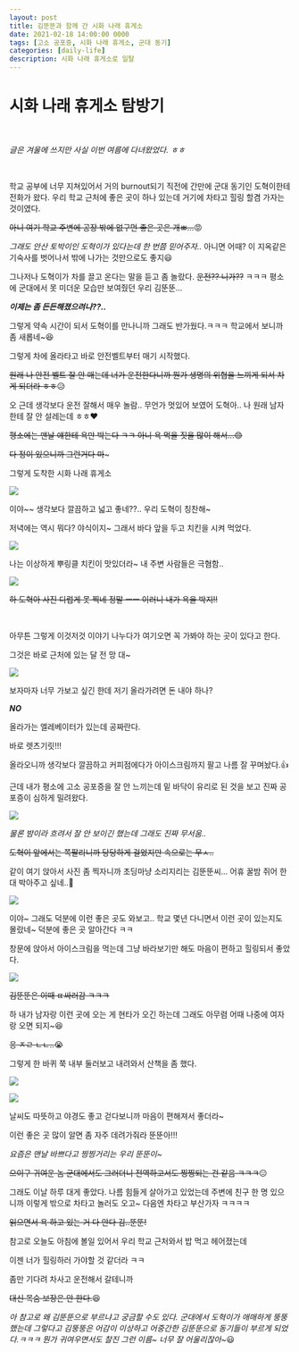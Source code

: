 ```yaml
---
layout: post
title: 김뚠뚠과 함께 간 시화 나래 휴게소
date: 2021-02-18 14:00:00 0000
tags: [고소 공포증, 시화 나래 휴게소, 군대 동기]
categories: [daily-life]
description: 시화 나래 휴게소로 일탈
---
```


# 시화 나래 휴게소 탐방기

<br>

_글은 겨울에 쓰지만 사실 이번 여름에 다녀왔었다. ㅎㅎ_

<br>

학교 공부에 너무 지쳐있어서 거의 burnout되기 직전에 간만에 군대 동기인 도혁이한테 전화가 왔다. 우리 학교 근처에 좋은 곳이 하나 있는데 거기에 차타고 힐링 할겸 가자는 것이였다.

~~아니 여기 학교 주변에 공장 밖에 없구먼 좋은 곳은 개ㅃ...~~:rage:

_그래도 안산 토박이인 도혁이가 있다는데 한 번쯤 믿어주자.._ 아니면 어때? 이 지옥같은 기숙사를 벗어나서 밖에 나가는 것만으로도 좋지:smiley:

그나저나 도혁이가 차를 끌고 온다는 말을 듣고 좀 놀랐다.
~~운전?? 니가??~~ ㅋㅋㅋ 평소에 군대에서 못 미더운 모습만 보여줬던 우리 김뚠뚠...

_**이제는 좀 든든해졌으려나??..**_

그렇게 약속 시간이 되서 도혁이를 만나니까 그래도 반가웠다.ㅋㅋㅋ 학교에서 보니까 좀 새롭네~:laughing:

그렇게 차에 올라타고 바로 안전벨트부터 매기 시작했다.

~~원래 나 안전 벨트 잘 안 매는데 너가 운전한다니까 뭔가 생명의 위협을 느끼게 되서 차게 되더라 ㅎㅎ~~:disappointed_relieved:

오 근데 생각보다 운전 잘해서 매우 놀람.. 무언가 멋있어 보였어 도혁아.. 나 원래 남자한테 잘 안 설레는데 ㅎㅎ:heart:

~~평소에는 맨날 얘한테 욕만 박는다 ㅋㅋ 아니 욕 먹을 짓을 많이 해서...:blush:~~

~~다 정이 있으니까 그런거다 마~~~

그렇게 도착한 시화 나래 휴게소

![](../images/DailyLife/Tower/2021-02-18-14-49-09.png)

이야~~ 생각보다 깔끔하고 넓고 좋네??.. 우리 도혁이 칭찬해~

저녁에는 역시 뭐다? 야식이지~ 그래서 바다 앞을 두고 치킨을 시켜 먹었다.

![](../images/DailyLife/Tower/2021-02-18-14-50-39.png)

나는 이상하게 뿌링클 치킨이 맛있더라~ 내 주변 사람들은 극혐함..

![](../images/DailyLife/Tower/2021-02-18-14-51-25.png)

~~하 도혁아 사진 디럽게 못 찍네 정말 ㅡㅡ 이러니 내가 욕을 박지!!~~

<br>

아무튼 그렇게 이것저것 이야기 나누다가 여기오면 꼭 가봐야 하는 곳이 있다고 한다.

그것은 바로 근처에 있는 달 전 망 대~

![](../images/DailyLife/Tower/2021-02-18-14-52-34.png)

보자마자 너무 가보고 싶긴 한데 저기 올라가려면 돈 내야 하나?

_**NO**_

올라가는 엘레베이터가 있는데 공짜란다.

바로 렛츠기릿!!!

올라오니까 생각보다 깔끔하고 커피점에다가 아이스크림까지 팔고 나름 잘 꾸며놨다.:+1:

근데 내가 평소에 고소 공포증을 잘 안 느끼는데 밑 바닥이 유리로 된 것을 보고 진짜 공포증이 심하게 밀려왔다.

![](../images/DailyLife/Tower/2021-02-18-14-54-59.png)

_물론 밤이라 흐려서 잘 안 보이긴 했는데 그래도 진짜 무서움.._

~~도혁이 앞에서는 쪽팔리니까 당당하게 걸었지만 속으로는 무ㅅ..~~

같이 여기 앉아서 사진 좀 찍자니까 초딩마냥 소리지리는 김뚠뚠씨... 어휴 꿀밤 쥐어 한대 박아주고 싶네..:punch:

![](../images/DailyLife/Tower/2021-02-18-14-56-48.png)

이야~ 그래도 덕분에 이런 좋은 곳도 와보고.. 학교 몇년 다니면서 이런 곳이 있는지도 몰랐네~
덕분에 좋은 곳 알아간다 ㅋㅋ

창문에 앉아서 아이스크림을 먹는데 그냥 바라보기만 해도 마음이 편하고 힐링되서 좋았다.

![](../images/DailyLife/Tower/2021-02-18-14-57-52.png)

~~김뚠뚠은 이때 ㄸ싸러감 ㅋㅋㅋ~~

하 내가 남자랑 이런 곳에 오는 게 현타가 오긴 하는데 그래도 아무렴 어때 나중에 여자랑 오면 되지~:satisfied:

~~응 ㅈㄹ ㄴㄴ..~~:sob:

그렇게 한 바퀴 쭉 내부 둘러보고 내려와서 산책을 좀 했다.

![](../images/DailyLife/Tower/2021-02-18-15-00-27.png)

![](../images/DailyLife/Tower/2021-02-18-15-00-40.png)

날씨도 따뜻하고 야경도 좋고 걷다보니까 마음이 편해져서 좋더라~

이런 좋은 곳 많이 알면 좀 자주 데려가줘라 뚠뚠아!!!

_요즘은 맨날 바쁘다고 찡찡거리는 우리 뚠뚠이~_

~~으이구 귀여운 놈 군대에서도 그러더니 전역하고서도 찡찡되는 건 같음 ㅋㅋㅋ~~:expressionless:

그래도 이날 하루 대게 좋았다. 나름 힘들게 살아가고 있었는데 주변에 친구 한 명 있으니까 이렇게 밖으로 차타고 놀러도 오고~ 다음엔 차타고 부산가자 ㅋㅋㅋㅋ

~~읽으면서 욕 하고 있는 거 다 안다 김..뚠뚠!~~

참고로 오늘도 아침에 볼일 있어서 우리 학교 근처와서 밥 먹고 헤어졌는데

이젠 너가 힐링하러 가야할 것 같더라 ㅋㅋ

좀만 기다려 차사고 운전해서 갈테니까

~~대신 목숨 보장은 안 한다.~~:laughing:

_아 참고로 왜 김뚠뚠으로 부르냐고 궁금할 수도 있다. 군대에서 도혁이가 애매하게 뚱뚱했는데 그렇다고 김뚱뚱은 어감이 이상하고 어중간한 김뚠뚠으로 동기들이 부르게 되었다.ㅋㅋㅋ 뭔가 귀여우면서도 찰진 그런 이름~ 너무 잘 어울리잖아~_:smiley:
